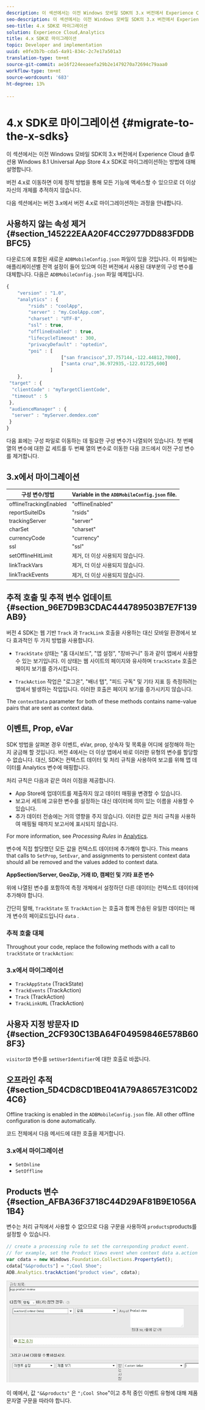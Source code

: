 ```yaml
---
description: 이 섹션에서는 이전 Windows 모바일 SDK의 3.x 버전에서 Experience Cloud 솔루션용 Windows 8.1 Universal App Store 4.x SDK로 마이그레이션하는 방법에 대해 설명합니다.
seo-description: 이 섹션에서는 이전 Windows 모바일 SDK의 3.x 버전에서 Experience Cloud 솔루션용 Windows 8.1 Universal App Store 4.x SDK로 마이그레이션하는 방법에 대해 설명합니다.
seo-title: 4.x SDK로 마이그레이션
solution: Experience Cloud,Analytics
title: 4.x SDK로 마이그레이션
topic: Developer and implementation
uuid: e0fe3b7b-cda5-4a91-834c-2c7e17a501a3
translation-type: tm+mt
source-git-commit: ae16f224eeaeefa29b2e1479270a72694c79aaa0
workflow-type: tm+mt
source-wordcount: '683'
ht-degree: 13%

---
```



# 4.x SDK로 마이그레이션 {#migrate-to-the-x-sdks}

이 섹션에서는 이전 Windows 모바일 SDK의 3.x 버전에서 Experience Cloud 솔루션용 Windows 8.1 Universal App Store 4.x SDK로 마이그레이션하는 방법에 대해 설명합니다.

버전 4.x로 이동하면 이제 정적 방법을 통해 모든 기능에 액세스할 수 있으므로 더 이상 자신의 개체를 추적하지 않습니다.

다음 섹션에서는 버전 3.x에서 버전 4.x로 마이그레이션하는 과정을 안내합니다.

## 사용하지 않는 속성 제거 {#section_145222EAA20F4CC2977DD883FDDBBFC5}

다운로드에 포함된 새로운 `ADBMobileConfig.json` 파일이 있을 것입니다. 이 파일에는 애플리케이션별 전역 설정이 들어 있으며 이전 버전에서 사용된 대부분의 구성 변수를 대체합니다. 다음은 `ADBMobileConfig.json` 파일 예제입니다.

```js
{ 
    "version" : "1.0", 
    "analytics" : { 
        "rsids" : "coolApp", 
        "server" : "my.CoolApp.com", 
        "charset" : "UTF-8", 
        "ssl" : true, 
        "offlineEnabled" : true, 
        "lifecycleTimeout" : 300, 
        "privacyDefault" : "optedin", 
        "poi" : [ 
                    ["san francisco",37.757144,-122.44812,7000], 
                    ["santa cruz",36.972935,-122.01725,600] 
                ] 
    }, 
 "target" : { 
  "clientCode" : "myTargetClientCode", 
  "timeout" : 5 
 }, 
 "audienceManager" : { 
  "server" : "myServer.demdex.com" 
 } 
}
```

다음 표에는 구성 파일로 이동하는 데 필요한 구성 변수가 나열되어 있습니다. 첫 번째 열의 변수에 대한 값 세트를 두 번째 열의 변수로 이동한 다음 코드에서 이전 구성 변수를 제거합니다.

## 3.x에서 마이그레이션

| 구성 변수/방법 | Variable in the `ADBMobileConfig.json` file. |
|--- |--- |
| offlineTrackingEnabled | &quot;offlineEnabled&quot; |
| reportSuiteIDs | &quot;rsids&quot; |
| trackingServer | &quot;server&quot; |
| charSet | &quot;charset&quot; |
| currencyCode | &quot;currency&quot; |
| ssl | &quot;ssl&quot; |
| setOfflineHitLimit | 제거, 더 이상 사용되지 않습니다. |
| linkTrackVars | 제거, 더 이상 사용되지 않습니다. |
| linkTrackEvents | 제거, 더 이상 사용되지 않습니다. |

## 추적 호출 및 추적 변수 업데이트 {#section_96E7D9B3CDAC444789503B7E7F139AB9}

버전 4 SDK는 웹 기반 `Track` 과 `TrackLink` 호출을 사용하는 대신 모바일 환경에서 보다 효과적인 두 가지 방법을 사용합니다.

* `TrackState` 상태는 &quot;홈 대시보드&quot;, &quot;앱 설정&quot;, &quot;장바구니&quot; 등과 같이 앱에서 사용할 수 있는 보기입니다. 이 상태는 웹 사이트의 페이지와 유사하며 `trackState` 호출은 페이지 보기를 증가시킵니다.

* `TrackAction` 작업은 &quot;로그온&quot;, &quot;배너 탭&quot;, &quot;피드 구독&quot; 및 기타 지표 등 측정하려는 앱에서 발생하는 작업입니다. 이러한 호출은 페이지 보기를 증가시키지 않습니다.

The `contextData` parameter for both of these methods contains name-value pairs that are sent as context data.

## 이벤트, Prop, eVar

SDK 방법을 살펴본 [](/help/windows-appstore/c-configuration/methods.md)경우 이벤트, eVar, prop, 상속자 및 목록을 어디에 설정해야 하는지 궁금해 할 것입니다. 버전 4에서는 더 이상 앱에서 바로 이러한 유형의 변수를 할당할 수 없습니다. 대신, SDK는 컨텍스트 데이터 및 처리 규칙을 사용하여 보고를 위해 앱 데이터를 Analytics 변수에 매핑합니다.

처리 규칙은 다음과 같은 여러 이점을 제공합니다.

* App Store에 업데이트를 제출하지 않고 데이터 매핑을 변경할 수 있습니다.
* 보고서 세트에 고유한 변수를 설정하는 대신 데이터에 의미 있는 이름을 사용할 수 있습니다.
* 추가 데이터 전송에는 거의 영향을 주지 않습니다. 이러한 값은 처리 규칙을 사용하여 매핑될 때까지 보고서에 표시되지 않습니다.

For more information, see *Processing Rules* in [Analytics](/help/windows-appstore/analytics/analytics.md).

변수에 직접 할당했던 모든 값을 컨텍스트 데이터에 추가해야 합니다. This means that calls to `SetProp`, `SetEvar`, and assignments to persistent context data should all be removed and the values added to context data.

**AppSection/Server, GeoZip, 거래 ID, 캠페인 및 기타 표준 변수**

위에 나열된 변수를 포함하여 측정 개체에서 설정하던 다른 데이터는 컨텍스트 데이터에 추가해야 합니다.

간단히 말해, `TrackState` 또 `TrackAction` 는 호출과 함께 전송된 유일한 데이터는 매개 변수의 페이로드입니다 `data` .

### 추적 호출 대체

Throughout your code, replace the following methods with a call to `trackState` or `trackAction`:

### 3.x에서 마이그레이션

* `TrackAppState` (TrackState)
* `TrackEvents` (TrackAction)
* `Track` (TrackAction)
* `TrackLinkURL` (TrackAction)

## 사용자 지정 방문자 ID {#section_2CF930C13BA64F04959846E578B608F3}

`visitorID` 변수를 `setUserIdentifier`에 대한 호출로 바꿉니다.

## 오프라인 추적 {#section_5D4CD8CD1BE041A79A8657E31C0D24C6}

Offline tracking is enabled in the `ADBMobileConfig.json` file. All other offline configuration is done automatically.

코드 전체에서 다음 메서드에 대한 호출을 제거합니다.

### 3.x에서 마이그레이션

* `SetOnline`
* `SetOffline`

## Products 변수 {#section_AFBA36F3718C44D29AF81B9E1056A1B4}

 변수는 처리 규칙에서 사용할 수 없으므로 다음 구문을 사용하여 `products`products를 설정할 수 있습니다.

```js
// create a processing rule to set the corresponding product event. 
// for example, set the Product Views event when context data a.action = "product view" 
var cdata = new Windows.Foundation.Collections.PropertySet(); 
cdata["&&products"] = ";Cool Shoe"; 
ADB.Analytics.trackAction("product view", cdata);
```

![](assets/prod-view.png)

이 예에서, 값 `"&&products"` 은 `";Cool Shoe`&quot;이고 추적 중인 이벤트 유형에 대해 제품 문자열 구문을 따라야 합니다.